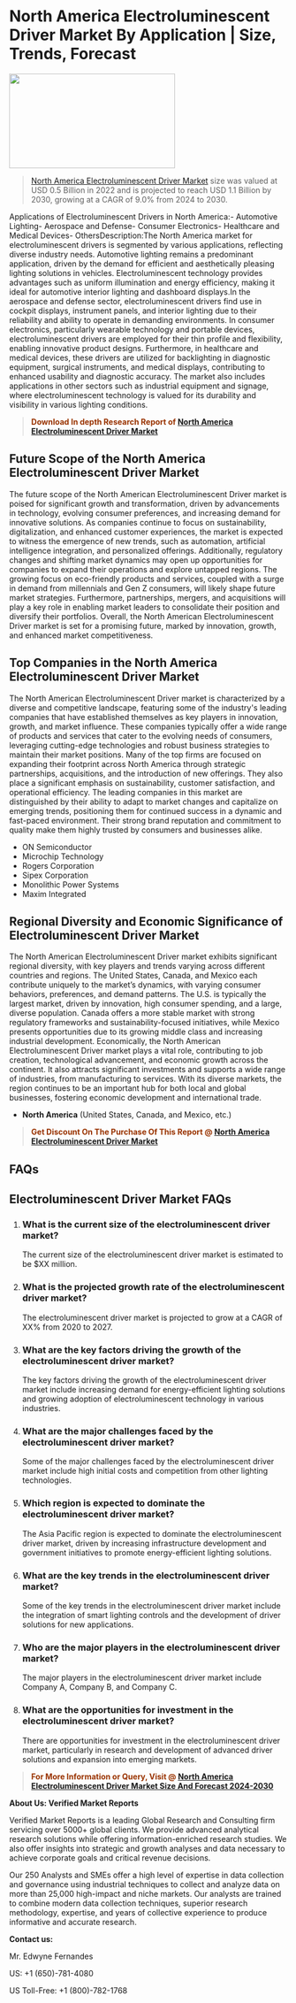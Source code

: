 <p><h1>North America Electroluminescent Driver Market By Application | Size, Trends, Forecast</h1><p><img class="aligncenter size-medium wp-image-105565" src="https://ffe5etoiles.com/wp-content/uploads/2025/01/MST7-300x171.png" alt="" width="300" height="171" /></p><blockquote><p><a href="https://www.verifiedmarketreports.com/download-sample/?rid=613138&utm_source=Github-NA&utm_medium=389" target="_blank">North America Electroluminescent Driver Market</a> size was valued at USD 0.5 Billion in 2022 and is projected to reach USD 1.1 Billion by 2030, growing at a CAGR of 9.0% from 2024 to 2030.</p></blockquote>Applications of Electroluminescent Drivers in North America:- Automotive Lighting- Aerospace and Defense- Consumer Electronics- Healthcare and Medical Devices- OthersDescription:The North America market for electroluminescent drivers is segmented by various applications, reflecting diverse industry needs. Automotive lighting remains a predominant application, driven by the demand for efficient and aesthetically pleasing lighting solutions in vehicles. Electroluminescent technology provides advantages such as uniform illumination and energy efficiency, making it ideal for automotive interior lighting and dashboard displays.In the aerospace and defense sector, electroluminescent drivers find use in cockpit displays, instrument panels, and interior lighting due to their reliability and ability to operate in demanding environments. In consumer electronics, particularly wearable technology and portable devices, electroluminescent drivers are employed for their thin profile and flexibility, enabling innovative product designs. Furthermore, in healthcare and medical devices, these drivers are utilized for backlighting in diagnostic equipment, surgical instruments, and medical displays, contributing to enhanced usability and diagnostic accuracy. The market also includes applications in other sectors such as industrial equipment and signage, where electroluminescent technology is valued for its durability and visibility in various lighting conditions.</p><blockquote><p><span style="color: #993300;"><strong>Download In depth Research Report of <a href="https://www.verifiedmarketreports.com/download-sample/?rid=613138&utm_source=Github-NA&utm_medium=389">North America Electroluminescent Driver Market</a></strong></span></p></blockquote><h2>Future Scope of the North America Electroluminescent Driver Market</h2><p>The future scope of the North American Electroluminescent Driver market is poised for significant growth and transformation, driven by advancements in technology, evolving consumer preferences, and increasing demand for innovative solutions. As companies continue to focus on sustainability, digitalization, and enhanced customer experiences, the market is expected to witness the emergence of new trends, such as automation, artificial intelligence integration, and personalized offerings. Additionally, regulatory changes and shifting market dynamics may open up opportunities for companies to expand their operations and explore untapped regions. The growing focus on eco-friendly products and services, coupled with a surge in demand from millennials and Gen Z consumers, will likely shape future market strategies. Furthermore, partnerships, mergers, and acquisitions will play a key role in enabling market leaders to consolidate their position and diversify their portfolios. Overall, the North American Electroluminescent Driver market is set for a promising future, marked by innovation, growth, and enhanced market competitiveness.</p><h2>Top Companies in the North America Electroluminescent Driver Market</h2><p>The North American Electroluminescent Driver market is characterized by a diverse and competitive landscape, featuring some of the industry's leading companies that have established themselves as key players in innovation, growth, and market influence. These companies typically offer a wide range of products and services that cater to the evolving needs of consumers, leveraging cutting-edge technologies and robust business strategies to maintain their market positions. Many of the top firms are focused on expanding their footprint across North America through strategic partnerships, acquisitions, and the introduction of new offerings. They also place a significant emphasis on sustainability, customer satisfaction, and operational efficiency. The leading companies in this market are distinguished by their ability to adapt to market changes and capitalize on emerging trends, positioning them for continued success in a dynamic and fast-paced environment. Their strong brand reputation and commitment to quality make them highly trusted by consumers and businesses alike.</p><p><ul><li>ON Semiconductor </li><li> Microchip Technology </li><li> Rogers Corporation </li><li> Sipex Corporation </li><li> Monolithic Power Systems </li><li> Maxim Integrated</li></ul></p><h2>Regional Diversity and Economic Significance of Electroluminescent Driver Market</h2><p>The North American Electroluminescent Driver market exhibits significant regional diversity, with key players and trends varying across different countries and regions. The United States, Canada, and Mexico each contribute uniquely to the market’s dynamics, with varying consumer behaviors, preferences, and demand patterns. The U.S. is typically the largest market, driven by innovation, high consumer spending, and a large, diverse population. Canada offers a more stable market with strong regulatory frameworks and sustainability-focused initiatives, while Mexico presents opportunities due to its growing middle class and increasing industrial development. Economically, the North American Electroluminescent Driver market plays a vital role, contributing to job creation, technological advancement, and economic growth across the continent. It also attracts significant investments and supports a wide range of industries, from manufacturing to services. With its diverse markets, the region continues to be an important hub for both local and global businesses, fostering economic development and international trade.</p><ul> <li><strong>North America</strong> (United States, Canada, and Mexico, etc.)</li></ul><blockquote><p><span style="color: #993300;"><strong>Get Discount On The Purchase Of This Report @ <a href="https://www.verifiedmarketreports.com/ask-for-discount/?rid=613138&utm_source=Github-NA&utm_medium=389">North America Electroluminescent Driver Market</a></strong></span></p></blockquote><h2>FAQs</h2><p> <h2>Electroluminescent Driver Market FAQs</h1> <ol> <li> <h3>What is the current size of the electroluminescent driver market?</div><div></h3> <p>The current size of the electroluminescent driver market is estimated to be $XX million.</p> </li> <li> <h3>What is the projected growth rate of the electroluminescent driver market?</div><div></h3> <p>The electroluminescent driver market is projected to grow at a CAGR of XX% from 2020 to 2027.</p> </li> <li> <h3>What are the key factors driving the growth of the electroluminescent driver market?</div><div></h3> <p>The key factors driving the growth of the electroluminescent driver market include increasing demand for energy-efficient lighting solutions and growing adoption of electroluminescent technology in various industries.</p> </li> <li> <h3>What are the major challenges faced by the electroluminescent driver market?</div><div></h3> <p>Some of the major challenges faced by the electroluminescent driver market include high initial costs and competition from other lighting technologies.</p> </li> <li> <h3>Which region is expected to dominate the electroluminescent driver market?</div><div></h3> <p>The Asia Pacific region is expected to dominate the electroluminescent driver market, driven by increasing infrastructure development and government initiatives to promote energy-efficient lighting solutions.</p> </li> <li> <h3>What are the key trends in the electroluminescent driver market?</div><div></h3> <p>Some of the key trends in the electroluminescent driver market include the integration of smart lighting controls and the development of driver solutions for new applications.</p> </li> <li> <h3>Who are the major players in the electroluminescent driver market?</div><div></h3> <p>The major players in the electroluminescent driver market include Company A, Company B, and Company C.</p> </li> <li> <h3>What are the opportunities for investment in the electroluminescent driver market?</div><div></h3> <p>There are opportunities for investment in the electroluminescent driver market, particularly in research and development of advanced driver solutions and expansion into emerging markets.</p> </li> </ol></body></html></p><blockquote><p><span style="color: #993300;"><strong>For More Information or Query, Visit @ <a href="https://www.verifiedmarketreports.com/product/electroluminescent-driver-market/">North America Electroluminescent Driver Market Size And Forecast 2024-2030</a></strong></span></p></blockquote><p><strong>About Us: Verified Market Reports</strong></p><p>Verified Market Reports is a leading Global Research and Consulting firm servicing over 5000+ global clients. We provide advanced analytical research solutions while offering information-enriched research studies. We also offer insights into strategic and growth analyses and data necessary to achieve corporate goals and critical revenue decisions.</p><p>Our 250 Analysts and SMEs offer a high level of expertise in data collection and governance using industrial techniques to collect and analyze data on more than 25,000 high-impact and niche markets. Our analysts are trained to combine modern data collection techniques, superior research methodology, expertise, and years of collective experience to produce informative and accurate research.</p><p><strong>Contact us:</strong></p><p>Mr. Edwyne Fernandes</p><p>US: +1 (650)-781-4080</p><p>US Toll-Free: +1 (800)-782-1768</p>
